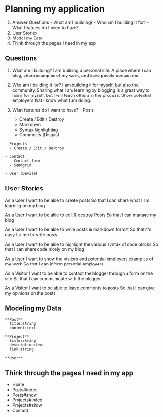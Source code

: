 # Planning my application
  1.  Answer Questions
    - What am I building?
    - Who am I building it for?
    - What features do I need to have?
  2.  User Stories
  3.  Model my Data
  4.  Think through the pages I need in my app

## Questions

  1.  What am I building?  I am building a personal site.  A place where I can blog, share examples of my work, and have people contact me.

  2.  Who am I building it for?  I am building it for myself, but also the community.  Sharing what I am learning by blogging is a great way to learn for myself, but I will teach others in the process.  Show potential employers that I know what I am doing.

  3.  What features do I want to have?
    - Posts
      - Create / Edit / Destroy
      - Markdown
      - Syntax highlighting
      - Comments (Disqus)

    - Projects
      - Create / Edit / Destroy

    - Contact
      - Contact form
      - Sendgrid

    - User (Devise)

## User Stories

  As a User
  I want to be able to create posts
  So that I can share what I am learning on my blog

  As a User
  I want to be able to edit & destroy Posts
  So that I can manage my blog

  As a User
  I want to be able to write posts in markdown format
  So that it's easy for me to write posts

  As a User
  I want to be able to highlight the various syntax of code blocks
  So that I can share code nicely on my blog

  As a User
  I want to show the visitors and potential employers examples of my work
  So that I can inform potential employers

  As a Visitor
  I want to be able to contact the blogger through a form on the site
  So that I can communicate with the blogger

  As a Visitor
  I want to be able to leave comments to posts
  So that I can give my opinions on the posts


## Modeling my Data

    **Post**
      title:string
      content:text

    **Project**
      title:string
      description:text
      link:string

    **User**


## Think through the pages I need in my app

  - Home
  - Posts#index
  - Posts#show
  - Projects#index
  - Projects#show
  - Contact
